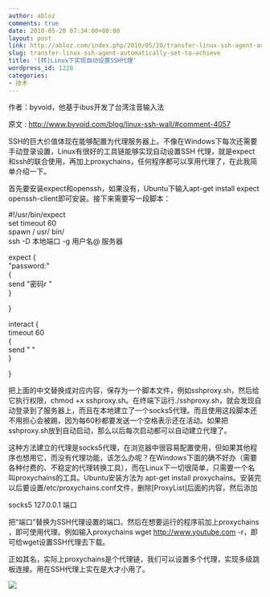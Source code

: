 ```yaml
---
author: abloz
comments: true
date: 2010-05-20 07:34:00+00:00
layout: post
link: http://abloz.com/index.php/2010/05/20/transfer-linux-ssh-agent-automatically-set-to-achieve/
slug: transfer-linux-ssh-agent-automatically-set-to-achieve
title: '[转]Linux下实现自动设置SSH代理'
wordpress_id: 1228
categories:
- 技术
---
```


作者：byvoid，他基于ibus开发了台湾注音输入法  
  
原文 : http://www.byvoid.com/blog/linux-ssh-wall/#comment-4057  
  
SSH的巨大价值体现在能够配置为代理服务器上。不像在Windows下每次还需要手动登录设置，Linux有很好的工具链能够实现自动设置SSH 代理，就是expect和ssh的联合使用，再加上proxychains，任何程序都可以享用代理了，在此我简单介绍一下。  
  
首先要安装expect和openssh，如果没有，Ubuntu下输入apt-get install expect openssh-client即可安装。接下来需要写一段脚本：  
  
#!/usr/bin/expect  
set timeout 60  
spawn / usr/ bin/  
ssh -D 本地端口 -g 用户名@ 服务器  
  
expect {  
"password:"  
{  
send "密码r "  
}  
  
}  
  
interact {  
timeout 60  
{  
send " "  
}  
  
}  
  
把上面的中文替换成对应内容，保存为一个脚本文件，例如sshproxy.sh，然后给它执行权限，chmod +x sshproxy.sh。在终端下运行./sshproxy.sh，就会发现自动登录到了服务器上，而且在本地建立了一个socks5代理。而且使用这段脚本还不用担心会被踢，因为每60秒都要发送一个空格表示还在活动。如果把sshproxy.sh放到自动启动，那么以后每次启动都可以自动建立代理了。  
  
这种方法建立的代理是socks5代理，在浏览器中很容易配置使用，但如果其他程序也想用它，而没有代理功能，该怎么办呢？在Windows下面的确不好办（需要各种付费的、不稳定的代理转换工具），而在Linux下一切很简单，只需要一个名叫proxychains的工具。Ubuntu安装方法为 apt-get install proxychains。安装完以后要设置/etc/proxychains.conf文件，删除[ProxyList]后面的内容，然后添加  
  
socks5 127.0.0.1 端口  
  
把“端口”替换为SSH代理设置的端口。然后在想要运行的程序前加上proxychains ，即可使用代理。例如输入proxychains wget http://www.youtube.com -r，即可给wget设置SSH代理去下载。  
  
正如其名，实际上proxychains是个代理链，我们可以设置多个代理，实现多级跳板连接。用在SSH代理上实在是大才小用了。  
  
  


![](http://img.zemanta.com/pixy.gif?x-id=9f2b2535-7106-8e1a-905a-aecdc50fca50)
